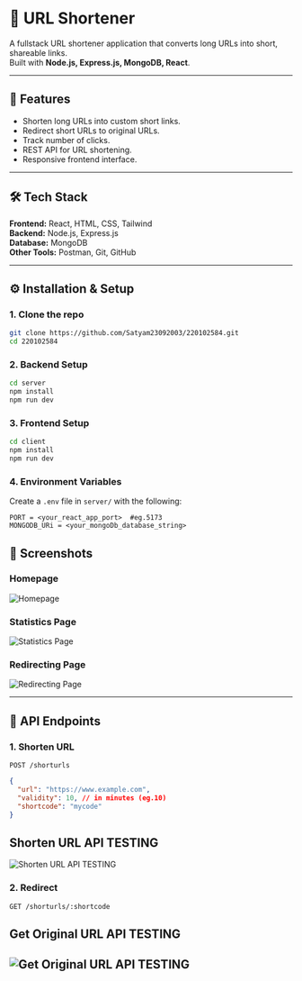 # 🔗 URL Shortener

A fullstack URL shortener application that converts long URLs into short, shareable links.  
Built with **Node.js, Express.js, MongoDB, React**.

---

## 🚀 Features
- Shorten long URLs into custom short links.
- Redirect short URLs to original URLs.
- Track number of clicks.
- REST API for URL shortening.
- Responsive frontend interface.

---

## 🛠️ Tech Stack
**Frontend:** React, HTML, CSS, Tailwind  
**Backend:** Node.js, Express.js  
**Database:** MongoDB  
**Other Tools:** Postman, Git, GitHub  

---

## ⚙️ Installation & Setup

### 1. Clone the repo
```bash
git clone https://github.com/Satyam23092003/220102584.git
cd 220102584
```

### 2. Backend Setup
```bash
cd server
npm install
npm run dev
```

### 3. Frontend Setup
```bash
cd client
npm install
npm run dev
```

### 4. Environment Variables
Create a `.env` file in `server/` with the following:
```
PORT = <your_react_app_port>  #eg.5173 
MONGODB_URi = <your_mongoDb_database_string>
```

## 📸 Screenshots

### Homepage
![Homepage](../client/src/assets/pic1.jpg)

### Statistics Page
![Statistics Page](../client/src/assets/shortlink.jpg)

### Redirecting Page
![Redirecting Page](../client/src/assets/redirectingPage.png)

---

## 📡 API Endpoints

### 1. Shorten URL
`POST /shorturls`
```json
{
  "url": "https://www.example.com",
  "validity": 10, // in minutes (eg.10)
  "shortcode": "mycode"
}
```

## Shorten URL API TESTING
![Shorten URL API TESTING](../client/src/assets/postRouteCheck.png)

### 2. Redirect
`GET /shorturls/:shortcode`

## Get Original URL API TESTING
![Get Original URL API TESTING](../client/src/assets/getRouteCheck.png)
---
